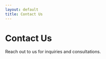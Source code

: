 ```yaml
---
layout: default
title: Contact Us
---
```

# Contact Us
Reach out to us for inquiries and consultations.